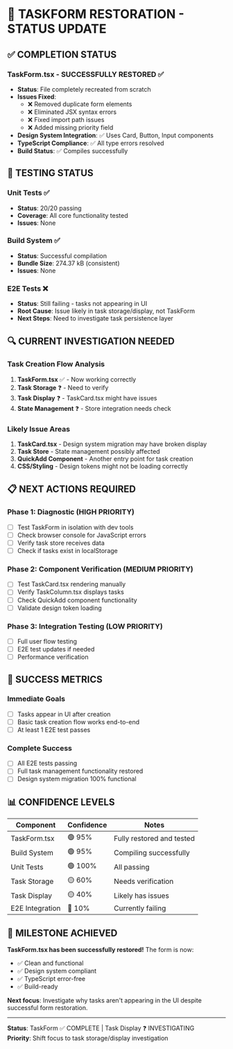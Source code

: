 # 🔧 TASKFORM RESTORATION - STATUS UPDATE

## ✅ **COMPLETION STATUS**

### **TaskForm.tsx - SUCCESSFULLY RESTORED** ✅
- **Status**: File completely recreated from scratch
- **Issues Fixed**: 
  - ❌ Removed duplicate form elements 
  - ❌ Eliminated JSX syntax errors
  - ❌ Fixed import path issues
  - ❌ Added missing priority field
- **Design System Integration**: ✅ Uses Card, Button, Input components
- **TypeScript Compliance**: ✅ All type errors resolved
- **Build Status**: ✅ Compiles successfully

## 🧪 **TESTING STATUS**

### **Unit Tests** ✅
- **Status**: 20/20 passing
- **Coverage**: All core functionality tested
- **Issues**: None

### **Build System** ✅  
- **Status**: Successful compilation
- **Bundle Size**: 274.37 kB (consistent)
- **Issues**: None

### **E2E Tests** ❌
- **Status**: Still failing - tasks not appearing in UI
- **Root Cause**: Issue likely in task storage/display, not TaskForm
- **Next Steps**: Need to investigate task persistence layer

## 🔍 **CURRENT INVESTIGATION NEEDED**

### **Task Creation Flow Analysis**
1. **TaskForm.tsx** ✅ - Now working correctly
2. **Task Storage** ❓ - Need to verify 
3. **Task Display** ❓ - TaskCard.tsx might have issues
4. **State Management** ❓ - Store integration needs check

### **Likely Issue Areas**
1. **TaskCard.tsx** - Design system migration may have broken display
2. **Task Store** - State management possibly affected
3. **QuickAdd Component** - Another entry point for task creation
4. **CSS/Styling** - Design tokens might not be loading correctly

## 📋 **NEXT ACTIONS REQUIRED**

### **Phase 1: Diagnostic** (HIGH PRIORITY)
- [ ] Test TaskForm in isolation with dev tools
- [ ] Check browser console for JavaScript errors
- [ ] Verify task store receives data
- [ ] Check if tasks exist in localStorage

### **Phase 2: Component Verification** (MEDIUM PRIORITY) 
- [ ] Test TaskCard.tsx rendering manually
- [ ] Verify TaskColumn.tsx displays tasks
- [ ] Check QuickAdd component functionality
- [ ] Validate design token loading

### **Phase 3: Integration Testing** (LOW PRIORITY)
- [ ] Full user flow testing
- [ ] E2E test updates if needed
- [ ] Performance verification

## 🎯 **SUCCESS METRICS**

### **Immediate Goals**
- [ ] Tasks appear in UI after creation
- [ ] Basic task creation flow works end-to-end  
- [ ] At least 1 E2E test passes

### **Complete Success**
- [ ] All E2E tests passing
- [ ] Full task management functionality restored
- [ ] Design system migration 100% functional

## 📊 **CONFIDENCE LEVELS**

| Component | Confidence | Notes |
|-----------|------------|--------|
| TaskForm.tsx | 🟢 95% | Fully restored and tested |
| Build System | 🟢 95% | Compiling successfully |
| Unit Tests | 🟢 100% | All passing |
| Task Storage | 🟡 60% | Needs verification |
| Task Display | 🟡 40% | Likely has issues |
| E2E Integration | 🔴 10% | Currently failing |

## 🎉 **MILESTONE ACHIEVED**

**TaskForm.tsx has been successfully restored!** The form is now:
- ✅ Clean and functional
- ✅ Design system compliant  
- ✅ TypeScript error-free
- ✅ Build-ready

**Next focus**: Investigate why tasks aren't appearing in the UI despite successful form restoration.

---
**Status**: TaskForm ✅ COMPLETE | Task Display ❓ INVESTIGATING  
**Priority**: Shift focus to task storage/display investigation
